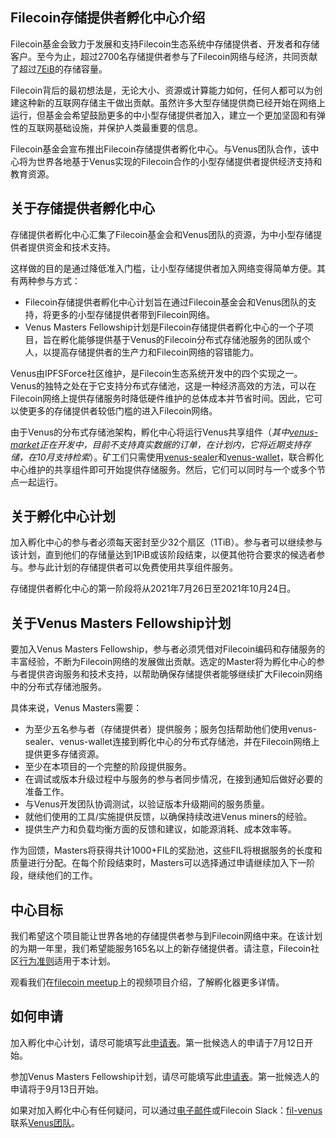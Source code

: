 ## Filecoin存储提供者孵化中心介绍

Filecoin基金会致力于发展和支持Filecoin生态系统中存储提供者、开发者和存储客户。至今为止，超过2700名存储提供者参与了Filecoin网络与经济，共同贡献了超过[7EiB](https://filscan.io/)的存储容量。

Filecoin背后的最初想法是，无论大小、资源或计算能力如何，任何人都可以为创建这种新的互联网存储主干做出贡献。虽然许多大型存储提供商已经开始在网络上运行，但基金会希望鼓励更多的中小型存储提供者加入，建立一个更加坚固和有弹性的互联网基础设施，并保护人类最重要的信息。

Filecoin基金会宣布推出Filecoin存储提供者孵化中心。与Venus团队合作，该中心将为世界各地基于Venus实现的Filecoin合作的小型存储提供者提供经济支持和教育资源。

## 关于存储提供者孵化中心

存储提供者孵化中心汇集了Filecoin基金会和Venus团队的资源，为中小型存储提供者提供资金和技术支持。

这样做的目的是通过降低准入门槛，让小型存储提供者加入网络变得简单方便。其有两种参与方式：

- Filecoin存储提供者孵化中心计划旨在通过Filecoin基金会和Venus团队的支持，将更多的小型存储提供者带到Filecoin网络。
- Venus Masters Fellowship计划是Filecoin存储提供者孵化中心的一个子项目，旨在孵化能够提供基于Venus的Filecoin分布式存储池服务的团队或个人，以提高存储提供者的生产力和Filecoin网络的容错能力。

Venus由IPFSForce社区维护，是Filecoin生态系统开发中的四个实现之一。Venus的独特之处在于它支持分布式存储池，这是一种经济高效的方法，可以在Filecoin网络上提供存储服务时降低硬件维护的总体成本并节省时间。因此，它可以使更多的存储提供者较低门槛的进入Filecoin网络。

由于Venus的分布式存储池架构，孵化中心将运行Venus共享组件（*其中[venus-market](https://github.com/filecoin-project/venus-market)正在开发中，目前不支持真实数据的订单，在计划内，它将近期支持存储，在10月支持检索*）。矿工们只需使用[venus-sealer](https://github.com/filecoin-project/venus-sealer)和[venus-wallet](https://github.com/filecoin-project/venus-sealer)，联合孵化中心维护的共享组件即可开始提供存储服务。然后，它们可以同时与一个或多个节点一起运行。

## 关于孵化中心计划

加入孵化中心的参与者必须每天密封至少32个扇区（1TiB）。参与者可以继续参与该计划，直到他们的存储量达到1PiB或该阶段结束，以便其他符合要求的候选者参与。参与此计划的存储提供者可以免费使用共享组件服务。

存储提供者孵化中心的第一阶段将从2021年7月26日至2021年10月24日。

## 关于Venus Masters Fellowship计划

要加入Venus Masters Fellowship，参与者必须凭借对Filecoin编码和存储服务的丰富经验，不断为Filecoin网络的发展做出贡献。选定的Master将为孵化中心的参与者提供咨询服务和技术支持，以帮助确保存储提供者能够继续扩大Filecoin网络中的分布式存储池服务。

具体来说，Venus Masters需要：

- 为至少五名参与者（存储提供者）提供服务；服务包括帮助他们使用venus-sealer、venus-wallet连接到孵化中心的分布式存储池，并在Filecoin网络上提供更多存储资源。
- 至少在本项目的一个完整的阶段提供服务。
- 在调试或版本升级过程中与服务的参与者同步情况，在接到通知后做好必要的准备工作。
- 与Venus开发团队协调测试，以验证版本升级期间的服务质量。
- 就他们使用的工具/实施提供反馈，以确保持续改进Venus miners的经验。
- 提供生产力和负载均衡方面的反馈和建议，如能源消耗、成本效率等。

作为回馈，Masters将获得共计1000+FIL的奖励池，这些FIL将根据服务的长度和质量进行分配。在每个阶段结束时，Masters可以选择通过申请继续加入下一阶段，继续他们的工作。

## 中心目标

我们希望这个项目能让世界各地的存储提供者参与到Filecoin网络中来。在该计划的为期一年里，我们希望能服务165名以上的新存储提供者。请注意，Filecoin社区[行为准则](https://github.com/filecoin-project/community/blob/master/CODE_OF_CONDUCT.md)适用于本计划。

观看我们在[filecoin meetup](https://youtu.be/Sj-lP8wwoB8?t=778)上的视频项目介绍，了解孵化器更多详情。

## 如何申请

加入孵化中心计划，请尽可能填写此[申请表](http://venusteam.mikecrm.com/1lmpQtj)。第一批候选人的申请于7月12日开始。

参加Venus Masters Fellowship计划，请尽可能填写此[申请表](http://venusteam.mikecrm.com/KWWYu0F)。第一批候选人的申请将于9月13日开始。

如果对加入孵化中心有任何疑问，可以通过[电子邮件](mailto:venus@ipfsforce.com)或Filecoin Slack：[fil-venus](https://filecoinproject.slack.com/archives/CEHHJNJS3)联系[Venus团队](mailto:venus@ipfsforce.com)。

